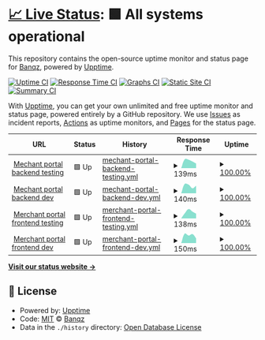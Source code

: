 # [📈 Live Status](https://status.banqz.com): <!--live status--> **🟩 All systems operational**

This repository contains the open-source uptime monitor and status page for [Banqz](banqz.com), powered by [Upptime](https://github.com/upptime/upptime).

[![Uptime CI](https://github.com/Banqzinc/upptime/workflows/Uptime%20CI/badge.svg)](https://github.com/Banqzinc/upptime/actions?query=workflow%3A%22Uptime+CI%22)
[![Response Time CI](https://github.com/Banqzinc/upptime/workflows/Response%20Time%20CI/badge.svg)](https://github.com/Banqzinc/upptime/actions?query=workflow%3A%22Response+Time+CI%22)
[![Graphs CI](https://github.com/Banqzinc/upptime/workflows/Graphs%20CI/badge.svg)](https://github.com/Banqzinc/upptime/actions?query=workflow%3A%22Graphs+CI%22)
[![Static Site CI](https://github.com/Banqzinc/upptime/workflows/Static%20Site%20CI/badge.svg)](https://github.com/Banqzinc/upptime/actions?query=workflow%3A%22Static+Site+CI%22)
[![Summary CI](https://github.com/Banqzinc/upptime/workflows/Summary%20CI/badge.svg)](https://github.com/Banqzinc/upptime/actions?query=workflow%3A%22Summary+CI%22)

With [Upptime](https://upptime.js.org), you can get your own unlimited and free uptime monitor and status page, powered entirely by a GitHub repository. We use [Issues](https://github.com/Banqzinc/upptime/issues) as incident reports, [Actions](https://github.com/Banqzinc/upptime/actions) as uptime monitors, and [Pages](https://status.banqz.com) for the status page.

<!--start: status pages-->
<!-- This summary is generated by Upptime (https://github.com/upptime/upptime) -->
<!-- Do not edit this manually, your changes will be overwritten -->
<!-- prettier-ignore -->
| URL | Status | History | Response Time | Uptime |
| --- | ------ | ------- | ------------- | ------ |
| <img alt="" src="https://icons.duckduckgo.com/ip3/testbe-portal.quidkey.com.ico" height="13"> [Mechant portal backend testing](https://testbe-portal.quidkey.com/health_check) | 🟩 Up | [mechant-portal-backend-testing.yml](https://github.com/Banqzinc/upptime/commits/HEAD/history/mechant-portal-backend-testing.yml) | <details><summary><img alt="Response time graph" src="./graphs/mechant-portal-backend-testing/response-time-week.png" height="20"> 139ms</summary><br><a href="https://status.quidkey.com/history/mechant-portal-backend-testing"><img alt="Response time 139" src="https://img.shields.io/endpoint?url=https%3A%2F%2Fraw.githubusercontent.com%2FBanqzinc%2Fupptime%2FHEAD%2Fapi%2Fmechant-portal-backend-testing%2Fresponse-time.json"></a><br><a href="https://status.quidkey.com/history/mechant-portal-backend-testing"><img alt="24-hour response time 139" src="https://img.shields.io/endpoint?url=https%3A%2F%2Fraw.githubusercontent.com%2FBanqzinc%2Fupptime%2FHEAD%2Fapi%2Fmechant-portal-backend-testing%2Fresponse-time-day.json"></a><br><a href="https://status.quidkey.com/history/mechant-portal-backend-testing"><img alt="7-day response time 139" src="https://img.shields.io/endpoint?url=https%3A%2F%2Fraw.githubusercontent.com%2FBanqzinc%2Fupptime%2FHEAD%2Fapi%2Fmechant-portal-backend-testing%2Fresponse-time-week.json"></a><br><a href="https://status.quidkey.com/history/mechant-portal-backend-testing"><img alt="30-day response time 139" src="https://img.shields.io/endpoint?url=https%3A%2F%2Fraw.githubusercontent.com%2FBanqzinc%2Fupptime%2FHEAD%2Fapi%2Fmechant-portal-backend-testing%2Fresponse-time-month.json"></a><br><a href="https://status.quidkey.com/history/mechant-portal-backend-testing"><img alt="1-year response time 139" src="https://img.shields.io/endpoint?url=https%3A%2F%2Fraw.githubusercontent.com%2FBanqzinc%2Fupptime%2FHEAD%2Fapi%2Fmechant-portal-backend-testing%2Fresponse-time-year.json"></a></details> | <details><summary><a href="https://status.quidkey.com/history/mechant-portal-backend-testing">100.00%</a></summary><a href="https://status.quidkey.com/history/mechant-portal-backend-testing"><img alt="All-time uptime 100.00%" src="https://img.shields.io/endpoint?url=https%3A%2F%2Fraw.githubusercontent.com%2FBanqzinc%2Fupptime%2FHEAD%2Fapi%2Fmechant-portal-backend-testing%2Fuptime.json"></a><br><a href="https://status.quidkey.com/history/mechant-portal-backend-testing"><img alt="24-hour uptime 100.00%" src="https://img.shields.io/endpoint?url=https%3A%2F%2Fraw.githubusercontent.com%2FBanqzinc%2Fupptime%2FHEAD%2Fapi%2Fmechant-portal-backend-testing%2Fuptime-day.json"></a><br><a href="https://status.quidkey.com/history/mechant-portal-backend-testing"><img alt="7-day uptime 100.00%" src="https://img.shields.io/endpoint?url=https%3A%2F%2Fraw.githubusercontent.com%2FBanqzinc%2Fupptime%2FHEAD%2Fapi%2Fmechant-portal-backend-testing%2Fuptime-week.json"></a><br><a href="https://status.quidkey.com/history/mechant-portal-backend-testing"><img alt="30-day uptime 100.00%" src="https://img.shields.io/endpoint?url=https%3A%2F%2Fraw.githubusercontent.com%2FBanqzinc%2Fupptime%2FHEAD%2Fapi%2Fmechant-portal-backend-testing%2Fuptime-month.json"></a><br><a href="https://status.quidkey.com/history/mechant-portal-backend-testing"><img alt="1-year uptime 100.00%" src="https://img.shields.io/endpoint?url=https%3A%2F%2Fraw.githubusercontent.com%2FBanqzinc%2Fupptime%2FHEAD%2Fapi%2Fmechant-portal-backend-testing%2Fuptime-year.json"></a></details>
| <img alt="" src="https://icons.duckduckgo.com/ip3/devbe-portal.quidkey.com.ico" height="13"> [Mechant portal backend dev](https://devbe-portal.quidkey.com/health_check) | 🟩 Up | [mechant-portal-backend-dev.yml](https://github.com/Banqzinc/upptime/commits/HEAD/history/mechant-portal-backend-dev.yml) | <details><summary><img alt="Response time graph" src="./graphs/mechant-portal-backend-dev/response-time-week.png" height="20"> 140ms</summary><br><a href="https://status.quidkey.com/history/mechant-portal-backend-dev"><img alt="Response time 140" src="https://img.shields.io/endpoint?url=https%3A%2F%2Fraw.githubusercontent.com%2FBanqzinc%2Fupptime%2FHEAD%2Fapi%2Fmechant-portal-backend-dev%2Fresponse-time.json"></a><br><a href="https://status.quidkey.com/history/mechant-portal-backend-dev"><img alt="24-hour response time 140" src="https://img.shields.io/endpoint?url=https%3A%2F%2Fraw.githubusercontent.com%2FBanqzinc%2Fupptime%2FHEAD%2Fapi%2Fmechant-portal-backend-dev%2Fresponse-time-day.json"></a><br><a href="https://status.quidkey.com/history/mechant-portal-backend-dev"><img alt="7-day response time 140" src="https://img.shields.io/endpoint?url=https%3A%2F%2Fraw.githubusercontent.com%2FBanqzinc%2Fupptime%2FHEAD%2Fapi%2Fmechant-portal-backend-dev%2Fresponse-time-week.json"></a><br><a href="https://status.quidkey.com/history/mechant-portal-backend-dev"><img alt="30-day response time 140" src="https://img.shields.io/endpoint?url=https%3A%2F%2Fraw.githubusercontent.com%2FBanqzinc%2Fupptime%2FHEAD%2Fapi%2Fmechant-portal-backend-dev%2Fresponse-time-month.json"></a><br><a href="https://status.quidkey.com/history/mechant-portal-backend-dev"><img alt="1-year response time 140" src="https://img.shields.io/endpoint?url=https%3A%2F%2Fraw.githubusercontent.com%2FBanqzinc%2Fupptime%2FHEAD%2Fapi%2Fmechant-portal-backend-dev%2Fresponse-time-year.json"></a></details> | <details><summary><a href="https://status.quidkey.com/history/mechant-portal-backend-dev">100.00%</a></summary><a href="https://status.quidkey.com/history/mechant-portal-backend-dev"><img alt="All-time uptime 100.00%" src="https://img.shields.io/endpoint?url=https%3A%2F%2Fraw.githubusercontent.com%2FBanqzinc%2Fupptime%2FHEAD%2Fapi%2Fmechant-portal-backend-dev%2Fuptime.json"></a><br><a href="https://status.quidkey.com/history/mechant-portal-backend-dev"><img alt="24-hour uptime 100.00%" src="https://img.shields.io/endpoint?url=https%3A%2F%2Fraw.githubusercontent.com%2FBanqzinc%2Fupptime%2FHEAD%2Fapi%2Fmechant-portal-backend-dev%2Fuptime-day.json"></a><br><a href="https://status.quidkey.com/history/mechant-portal-backend-dev"><img alt="7-day uptime 100.00%" src="https://img.shields.io/endpoint?url=https%3A%2F%2Fraw.githubusercontent.com%2FBanqzinc%2Fupptime%2FHEAD%2Fapi%2Fmechant-portal-backend-dev%2Fuptime-week.json"></a><br><a href="https://status.quidkey.com/history/mechant-portal-backend-dev"><img alt="30-day uptime 100.00%" src="https://img.shields.io/endpoint?url=https%3A%2F%2Fraw.githubusercontent.com%2FBanqzinc%2Fupptime%2FHEAD%2Fapi%2Fmechant-portal-backend-dev%2Fuptime-month.json"></a><br><a href="https://status.quidkey.com/history/mechant-portal-backend-dev"><img alt="1-year uptime 100.00%" src="https://img.shields.io/endpoint?url=https%3A%2F%2Fraw.githubusercontent.com%2FBanqzinc%2Fupptime%2FHEAD%2Fapi%2Fmechant-portal-backend-dev%2Fuptime-year.json"></a></details>
| <img alt="" src="https://icons.duckduckgo.com/ip3/testfe-portal.quidkey.com.ico" height="13"> [Merchant portal frontend testing](https://testfe-portal.quidkey.com/healthcheck) | 🟩 Up | [merchant-portal-frontend-testing.yml](https://github.com/Banqzinc/upptime/commits/HEAD/history/merchant-portal-frontend-testing.yml) | <details><summary><img alt="Response time graph" src="./graphs/merchant-portal-frontend-testing/response-time-week.png" height="20"> 138ms</summary><br><a href="https://status.quidkey.com/history/merchant-portal-frontend-testing"><img alt="Response time 138" src="https://img.shields.io/endpoint?url=https%3A%2F%2Fraw.githubusercontent.com%2FBanqzinc%2Fupptime%2FHEAD%2Fapi%2Fmerchant-portal-frontend-testing%2Fresponse-time.json"></a><br><a href="https://status.quidkey.com/history/merchant-portal-frontend-testing"><img alt="24-hour response time 138" src="https://img.shields.io/endpoint?url=https%3A%2F%2Fraw.githubusercontent.com%2FBanqzinc%2Fupptime%2FHEAD%2Fapi%2Fmerchant-portal-frontend-testing%2Fresponse-time-day.json"></a><br><a href="https://status.quidkey.com/history/merchant-portal-frontend-testing"><img alt="7-day response time 138" src="https://img.shields.io/endpoint?url=https%3A%2F%2Fraw.githubusercontent.com%2FBanqzinc%2Fupptime%2FHEAD%2Fapi%2Fmerchant-portal-frontend-testing%2Fresponse-time-week.json"></a><br><a href="https://status.quidkey.com/history/merchant-portal-frontend-testing"><img alt="30-day response time 138" src="https://img.shields.io/endpoint?url=https%3A%2F%2Fraw.githubusercontent.com%2FBanqzinc%2Fupptime%2FHEAD%2Fapi%2Fmerchant-portal-frontend-testing%2Fresponse-time-month.json"></a><br><a href="https://status.quidkey.com/history/merchant-portal-frontend-testing"><img alt="1-year response time 138" src="https://img.shields.io/endpoint?url=https%3A%2F%2Fraw.githubusercontent.com%2FBanqzinc%2Fupptime%2FHEAD%2Fapi%2Fmerchant-portal-frontend-testing%2Fresponse-time-year.json"></a></details> | <details><summary><a href="https://status.quidkey.com/history/merchant-portal-frontend-testing">100.00%</a></summary><a href="https://status.quidkey.com/history/merchant-portal-frontend-testing"><img alt="All-time uptime 100.00%" src="https://img.shields.io/endpoint?url=https%3A%2F%2Fraw.githubusercontent.com%2FBanqzinc%2Fupptime%2FHEAD%2Fapi%2Fmerchant-portal-frontend-testing%2Fuptime.json"></a><br><a href="https://status.quidkey.com/history/merchant-portal-frontend-testing"><img alt="24-hour uptime 100.00%" src="https://img.shields.io/endpoint?url=https%3A%2F%2Fraw.githubusercontent.com%2FBanqzinc%2Fupptime%2FHEAD%2Fapi%2Fmerchant-portal-frontend-testing%2Fuptime-day.json"></a><br><a href="https://status.quidkey.com/history/merchant-portal-frontend-testing"><img alt="7-day uptime 100.00%" src="https://img.shields.io/endpoint?url=https%3A%2F%2Fraw.githubusercontent.com%2FBanqzinc%2Fupptime%2FHEAD%2Fapi%2Fmerchant-portal-frontend-testing%2Fuptime-week.json"></a><br><a href="https://status.quidkey.com/history/merchant-portal-frontend-testing"><img alt="30-day uptime 100.00%" src="https://img.shields.io/endpoint?url=https%3A%2F%2Fraw.githubusercontent.com%2FBanqzinc%2Fupptime%2FHEAD%2Fapi%2Fmerchant-portal-frontend-testing%2Fuptime-month.json"></a><br><a href="https://status.quidkey.com/history/merchant-portal-frontend-testing"><img alt="1-year uptime 100.00%" src="https://img.shields.io/endpoint?url=https%3A%2F%2Fraw.githubusercontent.com%2FBanqzinc%2Fupptime%2FHEAD%2Fapi%2Fmerchant-portal-frontend-testing%2Fuptime-year.json"></a></details>
| <img alt="" src="https://icons.duckduckgo.com/ip3/devfe-portal.quidkey.com.ico" height="13"> [Merchant portal frontend dev](https://devfe-portal.quidkey.com/healthcheck) | 🟩 Up | [merchant-portal-frontend-dev.yml](https://github.com/Banqzinc/upptime/commits/HEAD/history/merchant-portal-frontend-dev.yml) | <details><summary><img alt="Response time graph" src="./graphs/merchant-portal-frontend-dev/response-time-week.png" height="20"> 150ms</summary><br><a href="https://status.quidkey.com/history/merchant-portal-frontend-dev"><img alt="Response time 150" src="https://img.shields.io/endpoint?url=https%3A%2F%2Fraw.githubusercontent.com%2FBanqzinc%2Fupptime%2FHEAD%2Fapi%2Fmerchant-portal-frontend-dev%2Fresponse-time.json"></a><br><a href="https://status.quidkey.com/history/merchant-portal-frontend-dev"><img alt="24-hour response time 150" src="https://img.shields.io/endpoint?url=https%3A%2F%2Fraw.githubusercontent.com%2FBanqzinc%2Fupptime%2FHEAD%2Fapi%2Fmerchant-portal-frontend-dev%2Fresponse-time-day.json"></a><br><a href="https://status.quidkey.com/history/merchant-portal-frontend-dev"><img alt="7-day response time 150" src="https://img.shields.io/endpoint?url=https%3A%2F%2Fraw.githubusercontent.com%2FBanqzinc%2Fupptime%2FHEAD%2Fapi%2Fmerchant-portal-frontend-dev%2Fresponse-time-week.json"></a><br><a href="https://status.quidkey.com/history/merchant-portal-frontend-dev"><img alt="30-day response time 150" src="https://img.shields.io/endpoint?url=https%3A%2F%2Fraw.githubusercontent.com%2FBanqzinc%2Fupptime%2FHEAD%2Fapi%2Fmerchant-portal-frontend-dev%2Fresponse-time-month.json"></a><br><a href="https://status.quidkey.com/history/merchant-portal-frontend-dev"><img alt="1-year response time 150" src="https://img.shields.io/endpoint?url=https%3A%2F%2Fraw.githubusercontent.com%2FBanqzinc%2Fupptime%2FHEAD%2Fapi%2Fmerchant-portal-frontend-dev%2Fresponse-time-year.json"></a></details> | <details><summary><a href="https://status.quidkey.com/history/merchant-portal-frontend-dev">100.00%</a></summary><a href="https://status.quidkey.com/history/merchant-portal-frontend-dev"><img alt="All-time uptime 100.00%" src="https://img.shields.io/endpoint?url=https%3A%2F%2Fraw.githubusercontent.com%2FBanqzinc%2Fupptime%2FHEAD%2Fapi%2Fmerchant-portal-frontend-dev%2Fuptime.json"></a><br><a href="https://status.quidkey.com/history/merchant-portal-frontend-dev"><img alt="24-hour uptime 100.00%" src="https://img.shields.io/endpoint?url=https%3A%2F%2Fraw.githubusercontent.com%2FBanqzinc%2Fupptime%2FHEAD%2Fapi%2Fmerchant-portal-frontend-dev%2Fuptime-day.json"></a><br><a href="https://status.quidkey.com/history/merchant-portal-frontend-dev"><img alt="7-day uptime 100.00%" src="https://img.shields.io/endpoint?url=https%3A%2F%2Fraw.githubusercontent.com%2FBanqzinc%2Fupptime%2FHEAD%2Fapi%2Fmerchant-portal-frontend-dev%2Fuptime-week.json"></a><br><a href="https://status.quidkey.com/history/merchant-portal-frontend-dev"><img alt="30-day uptime 100.00%" src="https://img.shields.io/endpoint?url=https%3A%2F%2Fraw.githubusercontent.com%2FBanqzinc%2Fupptime%2FHEAD%2Fapi%2Fmerchant-portal-frontend-dev%2Fuptime-month.json"></a><br><a href="https://status.quidkey.com/history/merchant-portal-frontend-dev"><img alt="1-year uptime 100.00%" src="https://img.shields.io/endpoint?url=https%3A%2F%2Fraw.githubusercontent.com%2FBanqzinc%2Fupptime%2FHEAD%2Fapi%2Fmerchant-portal-frontend-dev%2Fuptime-year.json"></a></details>

<!--end: status pages-->

[**Visit our status website →**](https://status.banqz.com)

## 📄 License

- Powered by: [Upptime](https://github.com/upptime/upptime)
- Code: [MIT](./LICENSE) © [Banqz](banqz.com)
- Data in the `./history` directory: [Open Database License](https://opendatacommons.org/licenses/odbl/1-0/)

